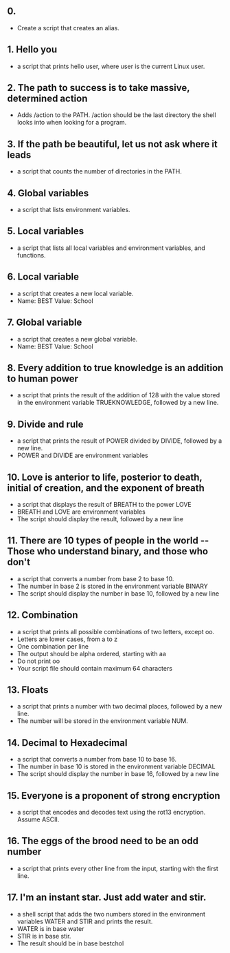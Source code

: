 ## 0. <o>
- Create a script that creates an alias.
## 1. Hello you
- a script that prints hello user, where user is the current Linux user.
## 2. The path to success is to take massive, determined action
- Adds /action to the PATH. /action should be the last directory the shell looks into when looking for a program.
## 3. If the path be beautiful, let us not ask where it leads
- a script that counts the number of directories in the PATH.
## 4. Global variables
- a script that lists environment variables.
## 5. Local variables
- a script that lists all local variables and environment variables, and functions.
## 6. Local variable
- a script that creates a new local variable.
- Name: BEST Value: School
## 7. Global variable
- a script that creates a new global variable.
- Name: BEST Value: School
## 8. Every addition to true knowledge is an addition to human power
- a script that prints the result of the addition of 128 with the value stored in the environment variable TRUEKNOWLEDGE, followed by a new line.
## 9. Divide and rule
- a script that prints the result of POWER divided by DIVIDE, followed by a new line.
- POWER and DIVIDE are environment variables
## 10. Love is anterior to life, posterior to death, initial of creation, and the exponent of breath
- a script that displays the result of BREATH to the power LOVE
- BREATH and LOVE are environment variables
- The script should display the result, followed by a new line
## 11. There are 10 types of people in the world -- Those who understand binary, and those who don't
- a script that converts a number from base 2 to base 10.
- The number in base 2 is stored in the environment variable BINARY
- The script should display the number in base 10, followed by a new line
## 12. Combination
- a script that prints all possible combinations of two letters, except oo.
- Letters are lower cases, from a to z
- One combination per line
- The output should be alpha ordered, starting with aa
- Do not print oo
- Your script file should contain maximum 64 characters
## 13. Floats
- a script that prints a number with two decimal places, followed by a new line.
- The number will be stored in the environment variable NUM.
## 14. Decimal to Hexadecimal
- a script that converts a number from base 10 to base 16.
- The number in base 10 is stored in the environment variable DECIMAL
- The script should display the number in base 16, followed by a new line
## 15. Everyone is a proponent of strong encryption
- a script that encodes and decodes text using the rot13 encryption. Assume ASCII.
## 16. The eggs of the brood need to be an odd number
- a script that prints every other line from the input, starting with the first line.
## 17. I'm an instant star. Just add water and stir.
- a shell script that adds the two numbers stored in the environment variables WATER and STIR and prints the result.
- WATER is in base water
- STIR is in base stir.
- The result should be in base bestchol
